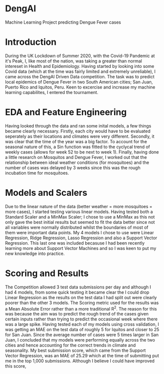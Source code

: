# DengAI
Machine Learning Project predicting Dengue Fever cases

# Introduction
During the UK Lockdown of Summer 2020, with the Covid-19 Pandemic at it's Peak, I, like most of the nation, was taking a greater than normal intereset in Health and Epidemiology. Having started by looking into some Covid data (which at the time was fairly limited and extremely unreliable), I came across the DengAI Driven Data competition. The task was to predict local epidemics of Dengue Fever in two South American cities; San Juan, Puerto Rico and Iquitos, Peru. Keen to excercise and increase my machine learning capabilites, I entered the tournament.

# EDA and Feature Engineering
Having looked through the data and ran some inital models, a few things became clearly necessary. Firstly, each city would have to be evaluated seperately as their locations and climates were very different. Secondly, it was clear that the time of the year was a big factor. To account for the seasonal nature of this, a 
Sin function was fitted to the cyclycal trend of weekly cases (allows for week 52 to be next to week 1). Finally, having done a little research on Mosquitos and Dengue Fever, I worked out that the relationship between ideal weather conditions (for mosquitoes) and the number of cases was delayed by 3 weeks since this was the rough incubation time for mosquitoes.

# Models and Scalers
Due to the linear nature of the data (better weather = more mosquitoes = more cases), I started testing various linear models. Having tested both a Standard Scaler and a MinMax Scaler; I chose to use a MinMax as this not only gave the best initial results but seemed to fit the data better since not all variables were normally distributed whilst the boundaries of most of them were important data points. My 4 models I chose to use were Linear Regression, Ridge Regression, Lasso Regression and also a Support Vector Regression. This last one was included becasuse I had been recently learning more about Support Vector Machines and so I was keen to put my new knowledge into practice.

# Scoring and Results
The Competition allowed 3 test data submissions per day and although I had 4 models, from some quick testing it became clear the I could drop Linear Regression as the results on the test data I had split out were clearly poorer than the other 3 models. The Scoring metric used for the results was a Mean Absolute Error rather than a more traditional R<sup>2</sup>. The reason for this was because the aim was to predict the rough trend of the cases given certain inputs rather than trying to predict the occasional week where there was a large spike. Having tested each of my models using cross validation, I was getting an MAE on the test data of roughly 5 for Iquitos and closer to 25 for San Juan. Since the average number of cases were 5 times larger in San Juan, I concluded that my models were performing equally across the two cities and hence accounting for the correct trends in climate and seasonality. My best submission score, which came from the Support Vector Regression, was an MAE of 25.29 which at the time of submitting put me in the top 1,000 submissions. Although I believe I could have improved this score,  
